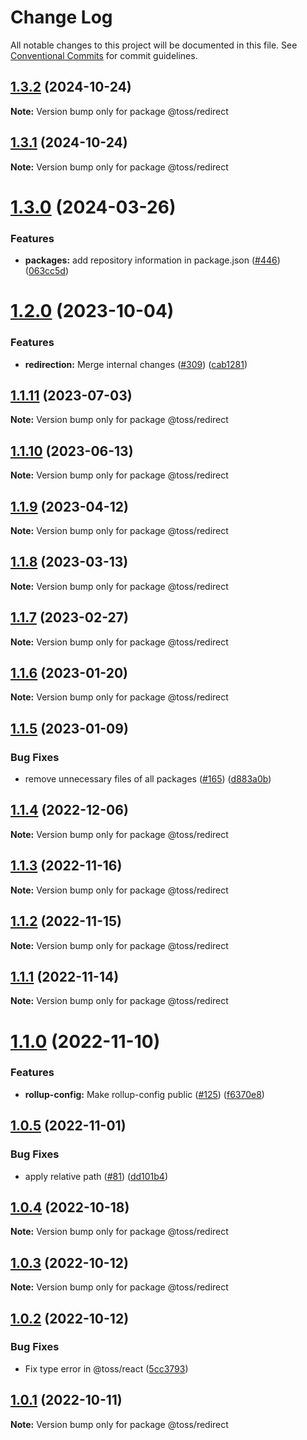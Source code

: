 # Change Log

All notable changes to this project will be documented in this file.
See [Conventional Commits](https://conventionalcommits.org) for commit guidelines.

## [1.3.2](https://github.com/toss/slash/compare/@toss/redirect@1.3.1...@toss/redirect@1.3.2) (2024-10-24)

**Note:** Version bump only for package @toss/redirect





## [1.3.1](https://github.com/toss/slash/compare/@toss/redirect@1.3.0...@toss/redirect@1.3.1) (2024-10-24)

**Note:** Version bump only for package @toss/redirect





# [1.3.0](https://github.com/toss/slash/compare/@toss/redirect@1.2.1...@toss/redirect@1.3.0) (2024-03-26)


### Features

* **packages:** add repository information in package.json ([#446](https://github.com/toss/slash/issues/446)) ([063cc5d](https://github.com/toss/slash/commit/063cc5d4699b1ba0dc20db3d2bb7dc673947500b))





# [1.2.0](https://github.com/toss/slash/compare/@toss/redirect@1.1.11...@toss/redirect@1.2.0) (2023-10-04)

### Features

* **redirection:** Merge internal changes ([#309](https://github.com/toss/slash/issues/309)) ([cab1281](https://github.com/toss/slash/commit/cab1281c552452ec681fafa6cc6d8d9b87f65c5e))

## [1.1.11](https://github.com/toss/slash/compare/@toss/redirect@1.1.10...@toss/redirect@1.1.11) (2023-07-03)

**Note:** Version bump only for package @toss/redirect

## [1.1.10](https://github.com/toss/slash/compare/@toss/redirect@1.1.9...@toss/redirect@1.1.10) (2023-06-13)

**Note:** Version bump only for package @toss/redirect

## [1.1.9](https://github.com/toss/slash/compare/@toss/redirect@1.1.8...@toss/redirect@1.1.9) (2023-04-12)

**Note:** Version bump only for package @toss/redirect

## [1.1.8](https://github.com/toss/slash/compare/@toss/redirect@1.1.7...@toss/redirect@1.1.8) (2023-03-13)

**Note:** Version bump only for package @toss/redirect

## [1.1.7](https://github.com/toss/slash/compare/@toss/redirect@1.1.6...@toss/redirect@1.1.7) (2023-02-27)

**Note:** Version bump only for package @toss/redirect

## [1.1.6](https://github.com/toss/slash/compare/@toss/redirect@1.1.5...@toss/redirect@1.1.6) (2023-01-20)

**Note:** Version bump only for package @toss/redirect

## [1.1.5](https://github.com/toss/slash/compare/@toss/redirect@1.1.4...@toss/redirect@1.1.5) (2023-01-09)

### Bug Fixes

* remove unnecessary files of all packages ([#165](https://github.com/toss/slash/issues/165)) ([d883a0b](https://github.com/toss/slash/commit/d883a0b2aebdbc2ca39c67902cec754c63921dfe))

## [1.1.4](https://github.com/toss/slash/compare/@toss/redirect@1.1.3...@toss/redirect@1.1.4) (2022-12-06)

**Note:** Version bump only for package @toss/redirect

## [1.1.3](https://github.com/toss/slash/compare/@toss/redirect@1.1.2...@toss/redirect@1.1.3) (2022-11-16)

**Note:** Version bump only for package @toss/redirect

## [1.1.2](https://github.com/toss/slash/compare/@toss/redirect@1.1.1...@toss/redirect@1.1.2) (2022-11-15)

**Note:** Version bump only for package @toss/redirect

## [1.1.1](https://github.com/toss/slash/compare/@toss/redirect@1.1.0...@toss/redirect@1.1.1) (2022-11-14)

**Note:** Version bump only for package @toss/redirect

# [1.1.0](https://github.com/toss/slash/compare/@toss/redirect@1.0.5...@toss/redirect@1.1.0) (2022-11-10)

### Features

* **rollup-config:** Make rollup-config public ([#125](https://github.com/toss/slash/issues/125)) ([f6370e8](https://github.com/toss/slash/commit/f6370e8c4b0fa926e923b518c26b7071ee0e53da))

## [1.0.5](https://github.com/toss/slash/compare/@toss/redirect@1.0.4...@toss/redirect@1.0.5) (2022-11-01)

### Bug Fixes

* apply relative path ([#81](https://github.com/toss/slash/issues/81)) ([dd101b4](https://github.com/toss/slash/commit/dd101b4b727bfd0b120e9f0a24e7321aceb547bf))

## [1.0.4](https://github.com/toss/slash/compare/@toss/redirect@1.0.3...@toss/redirect@1.0.4) (2022-10-18)

**Note:** Version bump only for package @toss/redirect

## [1.0.3](https://github.com/toss/slash/compare/@toss/redirect@1.0.2...@toss/redirect@1.0.3) (2022-10-12)

**Note:** Version bump only for package @toss/redirect

## [1.0.2](https://github.com/toss/slash/compare/@toss/redirect@1.0.1...@toss/redirect@1.0.2) (2022-10-12)

### Bug Fixes

* Fix type error in @toss/react ([5cc3793](https://github.com/toss/slash/commit/5cc37936e8739204f32f9f50ee61570b758343f8))

## [1.0.1](https://github.com/toss/slash/compare/@toss/redirect@1.0.0...@toss/redirect@1.0.1) (2022-10-11)

**Note:** Version bump only for package @toss/redirect
